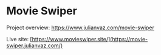 # Movie Swiper
Project overview: https://www.julianvaz.com/movie-swiper


Live site: [https://www.movieswiper.site/](https://movie-swiper.julianvaz.com/)
